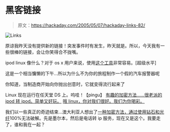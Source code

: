 # 黑客链接

> 原文：<https://hackaday.com/2005/05/07/hackaday-links-82/>

![Links](img/2afea0c783d4b860457d46de5d446dd2.png)

原谅我昨天没有提供新的链接！突发事件时有发生，昨天就是。所以，今天我有一些很棒的链接，会让你笑得合不拢嘴。

ipod linux 像什么？对于 os x 用户来说，使用[这个工具](http://ipodlinuxinstl.sourceforge.net/)非常容易。[超级水平]

这是一个相当慵懒的下午…所以为什么不为你的旅程制作一个假的汽车报警器呢

你知道，当制造商开始向你抛出创意时，它就变得流行起来了

Linux 现在运行在任天堂 DS 上。呜哇！【pingu】
[有趣的加密方法……很老派的](http://www.bitsastuff.bravehost.com/davinci.html)
[ipod 转 ipod。简单又好玩。](http://www.themodgods.com/2005/03/podshanking-physical-pod-on-pod.htm)
[哦 linux，你对我们很好。我们为你喝彩。](http://www.newsfactor.com/story.xhtml?story_id=34392)

我们以一些真正的奇迹结束…澳大利亚人想出了[一种加密方法，通过使用钻石和光纤](http://slashdot.org/search.pl?tid=93)100%无法破解。先是墨尔本，然后是电话转 ip 服务，现在又是这个。我要走了，谁和我在一起？